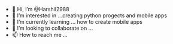 - 👋 Hi, I’m @Harshil2988
- 👀 I’m interested in ...creating python progects and mobile apps
- 🌱 I’m currently learning ... how to create mobile apps
- 💞️ I’m looking to collaborate on ...
- 📫 How to reach me ...

<!---
Harshil2988/Harshil2988 is a ✨ special ✨ repository because its `README.md` (this file) appears on your GitHub profile.
You can click the Preview link to take a look at your changes.
--->
